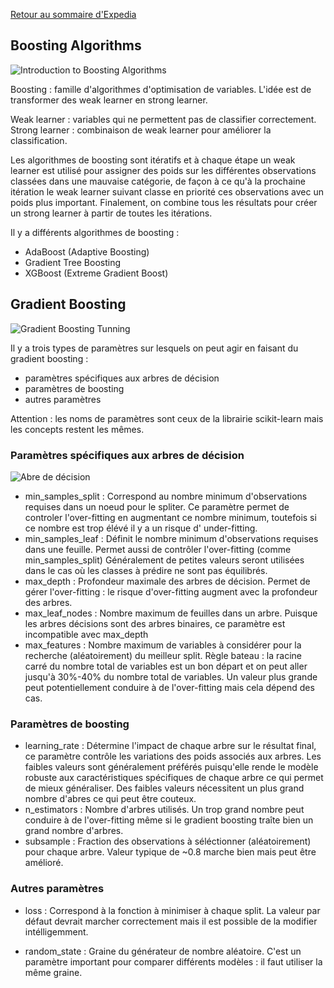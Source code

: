 
[Retour au sommaire d'Expedia](expedia_sommaire.md)

## Boosting Algorithms
![Introduction to Boosting Algorithms](http://www.analyticsvidhya.com/blog/2015/11/quick-introduction-boosting-algorithms-machine-learning/)

Boosting : famille d'algorithmes d'optimisation de variables. L'idée est de transformer des weak learner en strong learner.

Weak learner : variables qui ne permettent pas de classifier correctement.
Strong learner : combinaison de weak learner pour améliorer la classification.

Les algorithmes de boosting sont itératifs et à chaque étape un weak learner est utilisé pour assigner des poids sur les différentes observations classées dans une mauvaise catégorie, de façon à ce qu'à la prochaine itération le weak learner suivant classe en priorité ces observations avec un poids plus important.
Finalement, on combine tous les résultats pour créer un strong learner à partir de toutes les itérations.

Il y a différents algorithmes de boosting : 
* AdaBoost (Adaptive Boosting)
* Gradient Tree Boosting 
* XGBoost (Extreme Gradient Boost)

## Gradient Boosting
![Gradient Boosting Tunning](http://www.analyticsvidhya.com/blog/2016/02/complete-guide-parameter-tuning-gradient-boosting-gbm-python/)

Il y a trois types de paramètres sur lesquels on peut agir en faisant du gradient boosting : 
* paramètres spécifiques aux arbres de décision
* paramètres de boosting 
* autres paramètres

Attention : les noms de paramètres sont ceux de la librairie scikit-learn mais les concepts restent les mêmes.
### Paramètres spécifiques aux arbres de décision

![Abre de décision](http://www.analyticsvidhya.com/wp-content/uploads/2016/02/tree-infographic.png)

* min_samples_split :
Correspond au nombre minimum d'observations requises dans un noeud pour le spliter.
Ce paramètre permet de controler l'over-fitting en augmentant ce nombre minimum, toutefois si ce nombre est trop élévé il y a un risque d' under-fitting.
* min_samples_leaf :
Définit le nombre minimum d'observations requises dans une feuille.
Permet aussi de contrôler l'over-fitting (comme min_samples_split)
Généralement de petites valeurs seront utilisées dans le cas où les classes à prédire ne sont pas équilibrés.
* max_depth :
Profondeur maximale des arbres de décision.
Permet de gérer l'over-fitting : le risque d'over-fitting augment avec la profondeur des arbres.
* max_leaf_nodes :
Nombre maximum de feuilles dans un arbre.
Puisque les arbres décisions sont des arbres binaires, ce paramètre est incompatible avec max_depth
* max_features  :
Nombre maximum de variables à considérer pour la recherche (aléatoirement) du meilleur split.
Règle bateau : la racine carré du nombre total de variables est un bon départ et on peut aller jusqu'à 30%-40% du nombre total de variables.
Un valeur plus grande peut potentiellement conduire à de l'over-fitting mais cela dépend des cas.

### Paramètres de boosting

* learning_rate :
Détermine l'impact de chaque arbre sur le résultat final, ce paramètre contrôle les variations des poids associés aux arbres.
Les faibles valeurs sont généralement préférés puisqu'elle rende le modèle robuste aux caractéristiques spécifiques de chaque arbre ce qui permet de mieux généraliser.
Des faibles valeurs nécessitent un plus grand nombre d'abres ce qui peut être couteux.
* n_estimators :
Nombre d'arbres utilisés.
Un trop grand nombre peut conduire à de l'over-fitting même si le gradient boosting traîte bien un grand nombre d'arbres.
* subsample :
Fraction des observations à séléctionner (aléatoirement) pour chaque arbre.
Valeur typique de ~0.8 marche bien mais peut être amélioré.

### Autres paramètres

* loss :
Correspond à la fonction à minimiser à chaque split.
La valeur par défaut devrait marcher correctement mais il est possible de la modifier intélligemment.

* random_state :
Graine du générateur de nombre aléatoire.
C'est un paramètre important pour comparer différents modèles : il faut utiliser la même graine.



